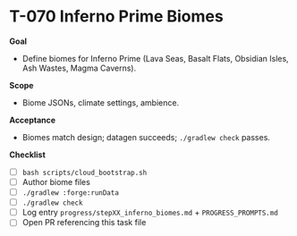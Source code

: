 # T-070 Inferno Prime Biomes

**Goal**

- Define biomes for Inferno Prime (Lava Seas, Basalt Flats, Obsidian Isles, Ash Wastes, Magma Caverns).

**Scope**

- Biome JSONs, climate settings, ambience.

**Acceptance**

- Biomes match design; datagen succeeds; `./gradlew check` passes.

**Checklist**

- [ ] `bash scripts/cloud_bootstrap.sh`
- [ ] Author biome files
- [ ] `./gradlew :forge:runData`
- [ ] `./gradlew check`
- [ ] Log entry `progress/stepXX_inferno_biomes.md` + `PROGRESS_PROMPTS.md`
- [ ] Open PR referencing this task file
